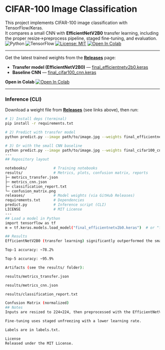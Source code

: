 # CIFAR-100 Image Classification

This project implements CIFAR-100 image classification with TensorFlow/Keras.  
It compares a small CNN with **EfficientNetV2B0** transfer learning, including the proper resize→preprocess pipeline, staged fine-tuning, and evaluation.
![Python](https://img.shields.io/badge/python-3.9%2B-blue)
![TensorFlow](https://img.shields.io/badge/TensorFlow-2.x-orange)
[![License: MIT](https://img.shields.io/badge/License-MIT-green.svg)](LICENSE)
[![Open In Colab](https://colab.research.google.com/assets/colab-badge.svg)](https://colab.research.google.com/github/kiko1992-creator/cifar100-image-classification/blob/main/notebooks/image%20classification%20final.ipynb)

---
Get the latest trained weights from the **[Releases](https://github.com/kiko1992-creator/cifar100-image-classification/releases/latest)** page:

- **Transfer model (EfficientNetV2B0)** — [final_efficientnetv2b0.keras](https://github.com/kiko1992-creator/cifar100-image-classification/releases/latest/download/final_efficientnetv2b0.keras)
- **Baseline CNN** — [final_cifar100_cnn.keras](https://github.com/kiko1992-creator/cifar100-image-classification/releases/latest/download/final_cifar100_cnn.keras)

**Open in Colab**
[![Open In Colab](https://colab.research.google.com/assets/colab-badge.svg)](https://colab.research.google.com/github/kiko1992-creator/cifar100-image-classification/blob/main/notebooks/image%20classification%20final.ipynb)

---
### Inference (CLI)
Download a weight file from **[Releases](https://github.com/kiko1992-creator/cifar100-image-classification/releases/latest)** (see links above), then run:
```bash
# 1) Install deps (terminal)
pip install -r requirements.txt

# 2) Predict with transfer model
python predict.py --image path/to/image.jpg --weights final_efficientnetv2b0.keras --topk 5

# 3) Or with the small CNN baseline
python predict.py --image path/to/image.jpg --weights final_cifar100_cnn.keras --topk 5
---
## Repository layout

notebooks/            # Training notebooks
results/              # Metrics, plots, confusion matrix, reports
├─ metrics_transfer.json
├─ metrics_cnn.json
├─ classification_report.txt
└─ confusion_matrix.png
releases/             # Model weights (via GitHub Releases)
requirements.txt      # Dependencies
predict.py            # Inference script (CLI)
LICENSE               # MIT License
---
## Load a model in Python
import tensorflow as tf
m = tf.keras.models.load_model("final_efficientnetv2b0.keras")  # or "final_cifar100_cnn.keras"

## Results
EfficientNetV2B0 (transfer learning) significantly outperformed the small CNN baseline.

Top-1 accuracy: ~78.2%

Top-5 accuracy: ~95.9%

Artifacts (see the results/ folder):

results/metrics_transfer.json

results/metrics_cnn.json

results/classification_report.txt

Confusion Matrix (normalized)
## Notes
Inputs are resized to 224×224, then preprocessed with the EfficientNetV2 preprocess layer before the backbone.

Fine-tuning uses staged unfreezing with a lower learning rate.

Labels are in labels.txt.

License
Released under the MIT License.
